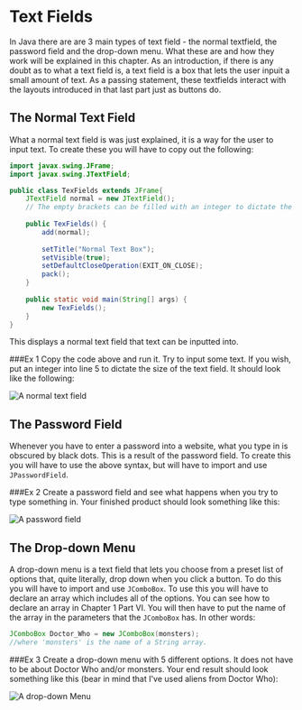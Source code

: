 Text Fields
===

In Java there are are 3 main types of text field - the normal textfield, the password field and the drop-down menu. What these are and how they work will be explained in this chapter. As an introduction, if there is any doubt as to what a text field is, a text field is a box that lets the user inpuit a small amount of text. As a passing statement, these textfields interact with the layouts introduced in that last part just as buttons do.

## The Normal Text Field

What a normal text field is was just explained, it is a way for the user to input text. To create these you will have to copy out the following:

```java
import javax.swing.JFrame;
import javax.swing.JTextField;

public class TexFields extends JFrame{
	JTextField normal = new JTextField();
	// The empty brackets can be filled with an integer to dictate the preffered size of the text field.
	
	public TexFields() {
		add(normal);
		
		setTitle("Normal Text Box");
		setVisible(true);
		setDefaultCloseOperation(EXIT_ON_CLOSE);
		pack();
	}
	
	public static void main(String[] args) {
		new TexFields();
	}
}
```
This displays a normal text field that text can be inputted into. 

###Ex 1
Copy the code above and run it. Try to input some text. If you wish, put an integer into line 5 to dictate the size of the text field. It should look like the following:

![A normal text field](https://github.com/BillsJ/cadmus/raw/master/src/Images/normal_text_field.png)

## The Password Field

Whenever you have to enter a password into a website, what you type in is obscured by black dots. This is a result of the password field. To create this you will have to use the above syntax, but will have to import and use `JPasswordField`.

###Ex 2
Create a password field and see what happens when you try to type something in. Your finished product should look something like this:

![A password field](https://github.com/BillsJ/cadmus/raw/master/src/Images/password_field.png)

## The Drop-down Menu

A drop-down menu is a text field that lets you choose from a preset list of options that, quite literally, drop down when you click a button. To do this you will have to import and use `JComboBox`. To use this you will have to declare an array which includes all of the options. You can see how to declare an array in Chapter 1 Part VI. You will then have to put the name of the array in the parameters that the `JComboBox` has. In other words: 

```java
JComboBox Doctor_Who = new JComboBox(monsters);
//where 'monsters' is the name of a String array.
```

###Ex 3
Create a drop-down menu with 5 different options. It does not have to be about Doctor Who and/or monsters. Your end result should look something like this (bear in mind that I've used aliens from Doctor Who):

![A drop-down Menu](https://github.com/BillsJ/cadmus/raw/master/src/Images/drop-down_menu.png)

